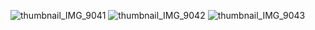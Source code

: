 ![thumbnail_IMG_9041](https://github.com/user-attachments/assets/9fce1b84-0dd8-4b32-bfae-41017e99fed0)
![thumbnail_IMG_9042](https://github.com/user-attachments/assets/fd8d7c60-d8fb-43e4-8a83-7eaeb4d7d97c)
![thumbnail_IMG_9043](https://github.com/user-attachments/assets/2a44284c-f083-405a-8eea-3bda8b195d55)
